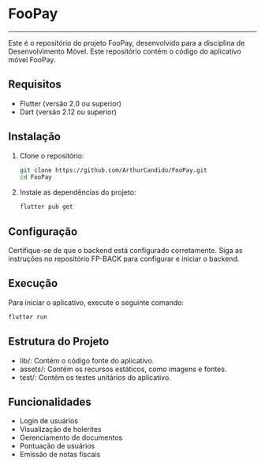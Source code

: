 # FooPay
-----
Este é o repositório do projeto FooPay, desenvolvido para a disciplina de Desenvolvimento Móvel. Este repositório contém o código do aplicativo móvel FooPay.

## Requisitos
- Flutter (versão 2.0 ou superior)
- Dart (versão 2.12 ou superior)

## Instalação
1. Clone o repositório:
   ```sh
   git clone https://github.com/ArthurCandido/FooPay.git
   cd FooPay
   ```

2. Instale as dependências do projeto:
    ```sh
   flutter pub get
   ```

## Configuração
Certifique-se de que o backend está configurado corretamente. Siga as instruções no repositório FP-BACK para configurar e iniciar o backend.

## Execução
Para iniciar o aplicativo, execute o seguinte comando:
```sh
flutter run
```

## Estrutura do Projeto
- lib/: Contém o código fonte do aplicativo.
- assets/: Contém os recursos estáticos, como imagens e fontes.
- test/: Contém os testes unitários do aplicativo.

## Funcionalidades
- Login de usuários
- Visualização de holerites
- Gerenciamento de documentos
- Pontuação de usuários
- Emissão de notas fiscais


